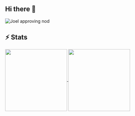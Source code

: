 ## Hi there 👋

<!--
<div align="center"> 
  <p>numberOfVisitorsSince18-04-2025</p>
  <img src="https://profile-counter.glitch.me/joellehtonen/count.svg" alt="Visitor Count" />
</div>
-->


<img src="https://github.com/joellehtonen/joellehtonen/blob/main/giphy.gif" alt="Joel approving nod">


## ⚡️ Stats
<a href="https://github.com/joellehtonen/github-readme-stats">
  <img height=200 align="center" src="https://github-readme-stats.vercel.app/api?username=joellehtonen" />
</a>
<a href="https://github.com/joellehtonen/convoychat">
  <img height=200 align="center" src="https://github-readme-stats.vercel.app/api/top-langs?username=joellehtonen&layout=compact&langs_count=8&card_width=320" />
</a>


<!--
<div align=center>
  <img width=390 src="https://github-readme-stats.vercel.app/api?username=joellehtonen&theme=transparent&count_private=true&show_icons=true&rank_icon=github&locale=en" alt="Joel Lehtonen GitHub Stats" />
  <img width=390 src="https://github-readme-streak-stats.herokuapp.com/?user=joellehtonen&theme=transparent&count_private=true&border_radius=10&locale=en" alt="Joel Lehtonen contributions" />
  <img width=325 src="https://github-readme-stats.vercel.app/api/top-langs?username=joellehtonen&theme=transparent&layout=donut&hide=css&langs_count=8&border_radius=10&show_icons=true&locale=en" alt="Joel Lehtonen Most Used Languages" />
</div>
-->

